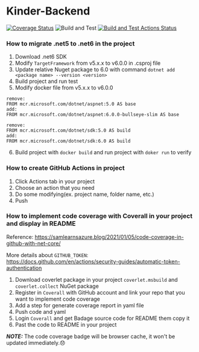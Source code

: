 # Kinder-Backend
[![Coverage Status](https://coveralls.io/repos/github/Michelle-Hung/Kinder-Backend/badge.svg?branch=main&service=github)](https://coveralls.io/github/Michelle-Hung/Kinder-Backend?branch=main)
![Build and Test](https://github.com/Michelle-Hung/Kinder-Backend/actions/workflows/dotnet.yml/badge.svg?event=push)
[![Build and Test Actions Status](https://github.com/Michelle-Hung/Kinder-Backend/workflows/Build%20and%20Test/badge.svg)](https://github.com/Michelle-Hung/Kinder-Backend/actions)


### How to migrate .net5 to .net6 in the project
1. Download .net6 SDK
2. Modify `TargetFramework` from v5.x.x to v6.0.0 in .csproj file
3. Update relative Nuget package to 6.0 with command `dotnet add <package name> --version <version>`
4. Build project and run test
5. Modify docker file from v5.x.x to v6.0.0
```
remove: 
FROM mcr.microsoft.com/dotnet/aspnet:5.0 AS base
add: 
FROM mcr.microsoft.com/dotnet/aspnet:6.0.0-bullseye-slim AS base
```

```
remove:
FROM mcr.microsoft.com/dotnet/sdk:5.0 AS build
add:
FROM mcr.microsoft.com/dotnet/sdk:6.0 AS build
```
6. Build project with `docker build` and run project with `doker run` to verify
### How to create GitHub Actions in project
1. Click Actions tab in your project
2. Choose an action that you need
3. Do some modifying(ex. project name, folder name, etc.)
4. Push
### How to implement code coverage with Coverall in your project and display in README
Reference: https://samlearnsazure.blog/2021/01/05/code-coverage-in-github-with-net-core/

More details about `GITHUB_TOKEN`: https://docs.github.com/en/actions/security-guides/automatic-token-authentication
1. Download coverlet package in your project `coverlet.msbuild` and `coverlet.collect` NuGet package
2. Register in `Coverall` with GitHub account and link your repo that you want to implement code coverage
3. Add a step for generate coverage report in yaml file
4. Push code and yaml
5. Login `Coverall` and get Badage source code for README them copy it
6. Past the code to README in your project

**_NOTE:_**  The code coverage badge will be browser cache, it won't be updated immediately.😞
